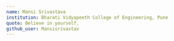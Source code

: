 ```yaml
---
name: Mansi Srivastava
institution: Bharati Vidyapeeth College of Engineering, Pune
quote: Believe in yourself.
github_user: Mansisrivastav
---
```

